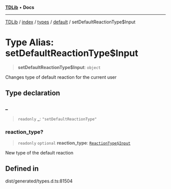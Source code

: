[**TDLib**](../../../../../../README.md) • **Docs**

***

[TDLib](../../../../../../modules.md) / [index](../../../../../README.md) / [types](../../../README.md) / [default](../README.md) / setDefaultReactionType$Input

# Type Alias: setDefaultReactionType$Input

> **setDefaultReactionType$Input**: `object`

Changes type of default reaction for the current user

## Type declaration

### \_

> `readonly` **\_**: `"setDefaultReactionType"`

### reaction\_type?

> `readonly` `optional` **reaction\_type**: [`ReactionType$Input`](ReactionType$Input.md)

New type of the default reaction

## Defined in

dist/generated/types.d.ts:81504
